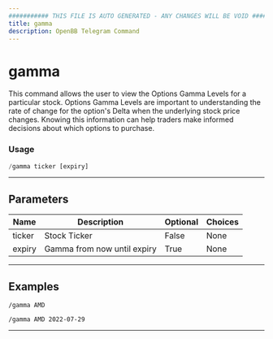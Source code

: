 ```yaml
---
########### THIS FILE IS AUTO GENERATED - ANY CHANGES WILL BE VOID ###########
title: gamma
description: OpenBB Telegram Command
---
```


# gamma

This command allows the user to view the Options Gamma Levels for a particular stock. Options Gamma Levels are important to understanding the rate of change for the option's Delta when the underlying stock price changes. Knowing this information can help traders make informed decisions about which options to purchase.

### Usage

```python wordwrap
/gamma ticker [expiry]
```

---

## Parameters

| Name | Description | Optional | Choices |
| ---- | ----------- | -------- | ------- |
| ticker | Stock Ticker | False | None |
| expiry | Gamma from now until expiry | True | None |


---

## Examples

```
/gamma AMD
```

```
/gamma AMD 2022-07-29
```

---
